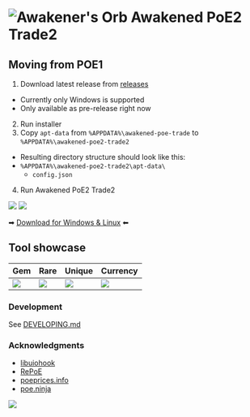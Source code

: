 # ![Awakener's Orb](https://web.poecdn.com/image/Art/2DItems/Currency/TransferOrb.png) Awakened PoE2 Trade2

## Moving from POE1

1. Download latest release from [releases](https://github.com/Kvan7/awakened-poe2-trade2/releases)
  - Currently only Windows is supported
  - Only available as pre-release right now
2. Run installer
3. Copy `apt-data` from `%APPDATA%\awakened-poe-trade` to `%APPDATA%\awakened-poe2-trade2`
  - Resulting directory structure should look like this:
  - `%APPDATA%\awakened-poe2-trade2\apt-data\`
    - `config.json`
4. Run Awakened PoE2 Trade2

[![](https://user-images.githubusercontent.com/4292308/153364874-dde23599-278c-4350-8d86-dadbc4b978b3.svg)](https://somsubhra.github.io/github-release-stats/?username=SnosMe&repository=awakened-poe-trade)
[![](https://user-images.githubusercontent.com/4292308/153364769-e4fe1e82-1bbc-46ac-8a3c-f5a98a5667cc.svg)](https://patreon.com/awakened_poe_trade)



➡ [Download for Windows & Linux](https://snosme.github.io/awakened-poe-trade/download) ⬅

## Tool showcase

| Gem                                  | Rare                                 | Unique                               | Currency                             |
| ------------------------------------ | ------------------------------------ | ------------------------------------ | ------------------------------------ |
| ![](https://i.imgur.com/LTsH2DZ.png) | ![](https://i.imgur.com/2XL5Wl8.png) | ![](https://i.imgur.com/UTV6prE.png) | ![](https://i.imgur.com/dQ9Sns6.png) |

### Development

See [DEVELOPING.md](./DEVELOPING.md)

### Acknowledgments

- [libuiohook](https://github.com/kwhat/libuiohook)
- [RePoE](https://github.com/brather1ng/RePoE)
- [poeprices.info](https://www.poeprices.info/)
- [poe.ninja](https://poe.ninja/)

![](https://i.imgur.com/MATqhv7.png)
